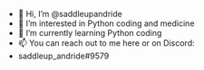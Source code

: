 - 👋 Hi, I’m @saddleupandride
- 👀 I’m interested in Python coding and medicine
- 🌱 I’m currently learning Python coding
- 📫 You can reach out to me here or on Discord:
- saddleup_andride#9579

<!---
saddleupandride/saddleupandride is a ✨ special ✨ repository because its `README.md` (this file) appears on your GitHub profile.
You can click the Preview link to take a look at your changes.
--->
